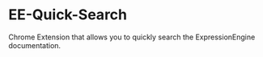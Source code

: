 # EE-Quick-Search
Chrome Extension that allows you to quickly search the ExpressionEngine documentation.
